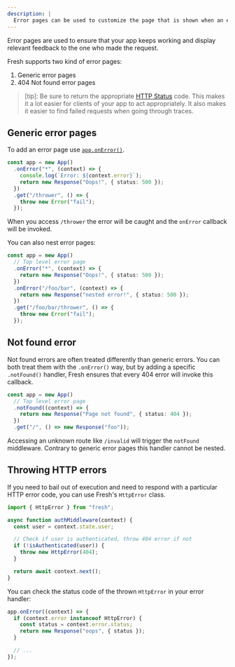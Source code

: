 ```yaml
---
description: |
  Error pages can be used to customize the page that is shown when an error occurs in the application.
---
```


Error pages are used to ensure that your app keeps working and display relevant
feedback to the one who made the request.

Fresh supports two kind of error pages:

1. Generic error pages
2. 404 Not found error pages

> [tip]: Be sure to return the appropriate
> [HTTP Status](https://developer.mozilla.org/en-US/docs/Web/HTTP/Reference/Status)
> code. This makes it a lot easier for clients of your app to act appropriately.
> It also makes it easier to find failed requests when going through traces.

## Generic error pages

To add an error page use [`app.onError()`](/docs/canary/concepts/app#onerror).

```ts
const app = new App()
  .onError("*", (context) => {
    console.log(`Error: ${context.error}`);
    return new Response("Oops!", { status: 500 });
  })
  .get("/thrower", () => {
    throw new Error("fail");
  });
```

When you access `/thrower` the error will be caught and the `onError` callback
will be invoked.

You can also nest error pages:

```ts
const app = new App()
  // Top level error page
  .onError("*", (context) => {
    return new Response("Oops!", { status: 500 });
  })
  .onError("/foo/bar", (context) => {
    return new Response("nested error!", { status: 500 });
  })
  .get("/foo/bar/thrower", () => {
    throw new Error("fail");
  });
```

## Not found error

Not found errors are often treated differently than generic errors. You can both
treat them with the `.onError()` way, but by adding a specific `.notFound()`
handler, Fresh ensures that every 404 error will invoke this callback.

```ts
const app = new App()
  // Top level error page
  .notFound((context) => {
    return new Response("Page not found", { status: 404 });
  })
  .get("/", () => new Response("foo"));
```

Accessing an unknown route like `/invalid` will trigger the `notFound`
middleware. Contrary to generic error pages this handler cannot be nested.

## Throwing HTTP errors

If you need to bail out of execution and need to respond with a particular HTTP
error code, you can use Fresh's `HttpError` class.

```ts
import { HttpError } from "fresh";

async function authMiddleware(context) {
  const user = context.state.user;

  // Check if user is authenticated, throw 404 error if not
  if (!isAuthenticated(user)) {
    throw new HttpError(404);
  }

  return await context.next();
}
```

You can check the status code of the thrown `HttpError` in your error handler:

```ts
app.onError((context) => {
  if (context.error instanceof HttpError) {
    const status = context.error.status;
    return new Response("oops", { status });
  }

  // ...
});
```
